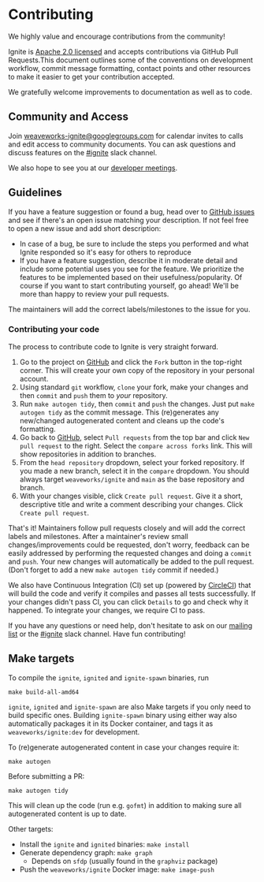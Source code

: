 # Contributing

We highly value and encourage contributions from the community!

Ignite is [Apache 2.0 licensed](LICENSE) and accepts contributions via GitHub Pull Requests.This document outlines some of the conventions on development workflow, commit message formatting, contact points and other resources to make it easier to get your contribution accepted.

We gratefully welcome improvements to documentation as well as to code.

## Community and Access

Join [weaveworks-ignite@googlegroups.com](https://groups.google.com/forum/#!forum/weaveworks-ignite) for calendar invites to calls and edit access to community documents.
You can ask questions and discuss features on the [#ignite](https://weave-community.slack.com/messages/ignite/) slack channel.

We also hope to see you at our [developer meetings](https://docs.google.com/document/d/1fv8_WD6qXfvlIq7Bb5raCGyBvc42dNF-l8uaoZzoUYI/edit).

## Guidelines

If you have a feature suggestion or found a bug, head over to [GitHub issues](https://github.com/weaveworks/ignite/issues)
and see if there's an open issue matching your description. If not feel free to open a new issue and add short description:
 - In case of a bug, be sure to include the steps you performed and what Ignite responded so it's easy for others to reproduce
 - If you have a feature suggestion, describe it in moderate detail and include some potential uses you see for the feature.
   We prioritize the features to be implemented based on their usefulness/popularity. Of course if you want to start contributing
   yourself, go ahead! We'll be more than happy to review your pull requests.

The maintainers will add the correct labels/milestones to the issue for you.

### Contributing your code

The process to contribute code to Ignite is very straight forward.
1. Go to the project on [GitHub](https://github.com/weaveworks/ignite) and click the `Fork` button in the top-right corner.
   This will create your own copy of the repository in your personal account.
1. Using standard `git` workflow, `clone` your fork, make your changes and then `commit` and `push` them to _your_ repository.
1. Run `make autogen tidy`, then `commit` and `push` the changes. Just put `make autogen tidy` as the commit message.
   This (re)generates any new/changed autogenerated content and cleans up the code's formatting.
1. Go back to [GitHub](https://github.com/weaveworks/ignite), select `Pull requests` from the top bar and click
   `New pull request` to the right. Select the `compare across forks` link. This will show repositories in addition to branches.
1. From the `head repository` dropdown, select your forked repository. If you made a new branch, select it in the `compare` dropdown.
   You should always target `weaveworks/ignite` and `main` as the base repository and branch.
1. With your changes visible, click `Create pull request`. Give it a short, descriptive title and write a comment describing your changes.
   Click `Create pull request`.

That's it! Maintainers follow pull requests closely and will add the correct labels and milestones.
After a maintainer's review small changes/improvements could be requested, don't worry, feedback can
be easily addressed by performing the requested changes and doing a `commit` and `push`. Your new
changes will automatically be added to the pull request. (Don't forget to add a new `make autogen tidy`
commit if needed.)

We also have Continuous Integration (CI) set up (powered by [CircleCI](https://circleci.com/)) that will build the code
and verify it compiles and passes all tests successfully. If your changes didn't pass CI, you can click
`Details` to go and check why it happened. To integrate your changes, we require CI to pass.

If you have any questions or need help, don't hesitate to ask on our [mailing list](https://groups.google.com/forum/#!forum/weaveworks-ignite)
or the [#ignite](https://weave-community.slack.com/messages/ignite/) slack channel. Have fun contributing!

## Make targets

To compile the `ignite`, `ignited` and `ignite-spawn` binaries, run
```console
make build-all-amd64
```

`ignite`, `ignited` and `ignite-spawn` are also Make targets if you only need to build specific ones.
Building `ignite-spawn` binary using either way also automatically packages it in its Docker container,
and tags it as `weaveworks/ignite:dev` for development.

To (re)generate autogenerated content in case your changes require it:
```console
make autogen
```

Before submitting a PR:
```console
make autogen tidy
```
This will clean up the code (run e.g. `gofmt`) in addition
to making sure all autogenerated content is up to date.

Other targets:
- Install the `ignite` and `ignited` binaries: `make install`
- Generate dependency graph: `make graph`
  - Depends on `sfdp` (usually found in the `graphviz` package)
- Push the `weaveworks/ignite` Docker image: `make image-push`

